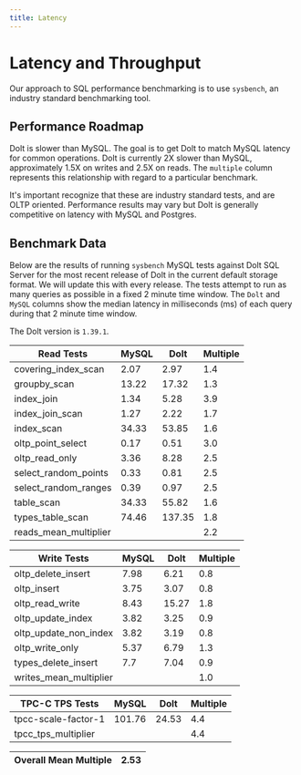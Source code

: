 ```yaml
---
title: Latency
---
```


# Latency and Throughput

Our approach to SQL performance benchmarking is to use `sysbench`, an
industry standard benchmarking tool.

## Performance Roadmap

Dolt is slower than MySQL. The goal is to get Dolt to match 
MySQL latency for common operations. Dolt is currently 2X slower 
than MySQL, approximately 1.5X on writes and 2.5X on reads. The 
`multiple` column represents this relationship with regard to a 
particular benchmark.

It's important recognize that these are industry standard tests, and
are OLTP oriented. Performance results may vary but Dolt is 
generally competitive on latency with MySQL and Postgres.

## Benchmark Data

Below are the results of running `sysbench` MySQL tests against Dolt
SQL Server for the most recent release of Dolt in the current default 
storage format. We will update this with every release. The tests 
attempt to run as many queries as possible in a fixed 2 minute time 
window. The `Dolt` and `MySQL` columns show the median latency in 
milliseconds (ms) of each query during that 2 minute time window.

The Dolt version is `1.39.1`.

<!-- START___DOLT___LATENCY_RESULTS_TABLE -->
|       Read Tests        | MySQL |  Dolt  | Multiple |
|-------------------------|-------|--------|----------|
| covering\_index\_scan   |  2.07 |   2.97 |      1.4 |
| groupby\_scan           | 13.22 |  17.32 |      1.3 |
| index\_join             |  1.34 |   5.28 |      3.9 |
| index\_join\_scan       |  1.27 |   2.22 |      1.7 |
| index\_scan             | 34.33 |  53.85 |      1.6 |
| oltp\_point\_select     |  0.17 |   0.51 |      3.0 |
| oltp\_read\_only        |  3.36 |   8.28 |      2.5 |
| select\_random\_points  |  0.33 |   0.81 |      2.5 |
| select\_random\_ranges  |  0.39 |   0.97 |      2.5 |
| table\_scan             | 34.33 |  55.82 |      1.6 |
| types\_table\_scan      | 74.46 | 137.35 |      1.8 |
| reads\_mean\_multiplier |       |        |      2.2 |

|       Write Tests        | MySQL | Dolt  | Multiple |
|--------------------------|-------|-------|----------|
| oltp\_delete\_insert     |  7.98 |  6.21 |      0.8 |
| oltp\_insert             |  3.75 |  3.07 |      0.8 |
| oltp\_read\_write        |  8.43 | 15.27 |      1.8 |
| oltp\_update\_index      |  3.82 |  3.25 |      0.9 |
| oltp\_update\_non\_index |  3.82 |  3.19 |      0.8 |
| oltp\_write\_only        |  5.37 |  6.79 |      1.3 |
| types\_delete\_insert    |   7.7 |  7.04 |      0.9 |
| writes\_mean\_multiplier |       |       |      1.0 |

|    TPC-C TPS Tests    | MySQL  | Dolt  | Multiple |
|-----------------------|--------|-------|----------|
| tpcc-scale-factor-1   | 101.76 | 24.53 |      4.4 |
| tpcc\_tps\_multiplier |        |       |      4.4 |

| Overall Mean Multiple | 2.53 |
|-----------------------|------|
<!-- END___DOLT___LATENCY_RESULTS_TABLE -->
<br/>